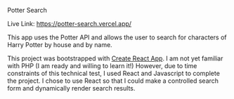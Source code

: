 Potter Search

Live Link: https://potter-search.vercel.app/

This app uses the Potter API and allows the user to search for characters of Harry Potter by house and by name.

This project was bootstrapped with [Create React App](https://github.com/facebook/create-react-app).
I am not yet familiar with PHP (I am ready and willing to learn it!) However, due to time constraints of this technical test, I used React and Javascript to complete the project. I chose to use React so that I could make a controlled search form and dynamically render search results.
